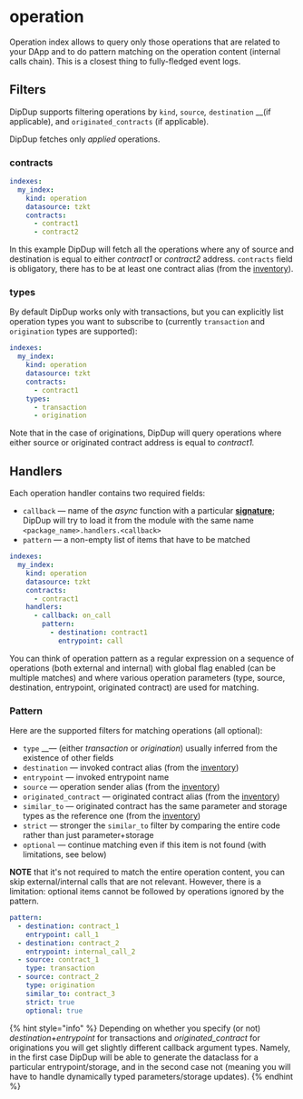 # operation

Operation index allows to query only those operations that are related to your DApp and to do pattern matching on the operation content \(internal calls chain\). This is a closest thing to fully-fledged event logs.

## Filters

DipDup supports filtering operations by `kind`, `source`_,_ `destination` __\(if applicable\), and `originated_contracts` \(if applicable\).

DipDup fetches only _applied_ operations.

### contracts

```yaml
indexes:
  my_index:
    kind: operation
    datasource: tzkt
    contracts:
      - contract1
      - contract2
```

In this example DipDup will fetch all the operations where any of source and destination is equal to either _contract1_ or _contract2_ address. `contracts` field is obligatory, there has to be at least one contract alias \(from the [inventory](../contracts.md)\).

### types

By default DipDup works only with transactions, but you can explicitly list operation types you want to subscribe to \(currently `transaction` and `origination` types are supported\):

```yaml
indexes:
  my_index:
    kind: operation
    datasource: tzkt
    contracts:
      - contract1
    types:
      - transaction
      - origination
```

Note that in the case of originations, DipDup will query operations where either source or originated contract address is equal to _contract1._

## Handlers

Each operation handler contains two required fields:

* `callback` —  name of the _async_ function with a particular [**signature**](../../cli-reference/dipdup-init.md#handlers); DipDup will try to load it from the module with the same name `<package_name>.handlers.<callback>`
* `pattern` — a non-empty list of items that have to be matched

```yaml
indexes:
  my_index:
    kind: operation
    datasource: tzkt
    contracts:
      - contract1
    handlers:
      - callback: on_call
        pattern:
          - destination: contract1
            entrypoint: call        
```

You can think of operation pattern as a regular expression on a sequence of operations \(both external and internal\) with global flag enabled \(can be multiple matches\) and where various operation parameters \(type, source, destination, entrypoint, originated contract\) are used for matching.

### Pattern

Here are the supported filters for matching operations \(all optional\):

* `type` __— \(either _transaction_ or _origination_\) usually inferred from the existence of other fields
* `destination` — invoked contract alias \(from the [inventory](../contracts.md)\)
* `entrypoint` — invoked entrypoint name
* `source` — operation sender alias \(from the [inventory](../contracts.md)\)
* `originated_contract` — originated contract alias \(from the [inventory](../contracts.md)\)
* `similar_to` — originated contract has the same parameter and storage types as the reference one \(from the [inventory](../contracts.md)\)
* `strict` — stronger the `similar_to` filter by comparing the entire code rather than just parameter+storage
* `optional` — continue matching even if this item is not found \(with limitations, see below\)

**NOTE** that it's not required to match the entire operation content, you can skip external/internal calls that are not relevant. However, there is a limitation: optional items cannot be followed by operations ignored by the pattern.

```yaml
pattern:
  - destination: contract_1
    entrypoint: call_1
  - destination: contract_2
    entrypoint: internal_call_2
  - source: contract_1
    type: transaction
  - source: contract_2
    type: origination
    similar_to: contract_3
    strict: true
    optional: true
```

{% hint style="info" %}
Depending on whether you specify \(or not\) _destination+entrypoint_ for transactions and _originated\_contract_ for originations you will get slightly different callback argument types. Namely, in the first case DipDup will be able to generate the dataclass for a particular entrypoint/storage, and in the second case not \(meaning you will have to handle dynamically typed parameters/storage updates\).
{% endhint %}
